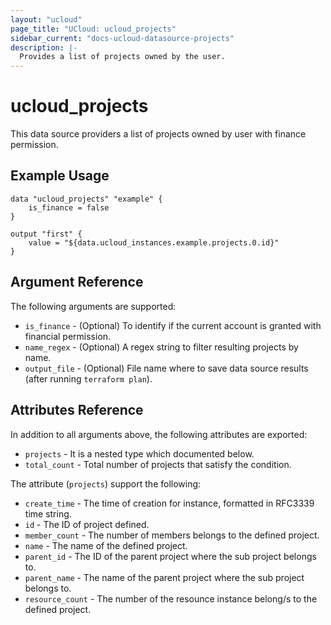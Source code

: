 ```yaml
---
layout: "ucloud"
page_title: "UCloud: ucloud_projects"
sidebar_current: "docs-ucloud-datasource-projects"
description: |-
  Provides a list of projects owned by the user.
---
```


# ucloud_projects

This data source providers a list of projects owned by user with finance permission.

## Example Usage

```hcl
data "ucloud_projects" "example" {
    is_finance = false
}

output "first" {
    value = "${data.ucloud_instances.example.projects.0.id}"
}
```

## Argument Reference

The following arguments are supported:

* `is_finance` - (Optional) To identify if the current account is granted with financial permission.
* `name_regex` - (Optional) A regex string to filter resulting projects by name.
* `output_file` - (Optional) File name where to save data source results (after running `terraform plan`).

## Attributes Reference

In addition to all arguments above, the following attributes are exported:

* `projects` - It is a nested type which documented below.
* `total_count` - Total number of projects that satisfy the condition.

The attribute (`projects`) support the following:

* `create_time` - The time of creation for instance, formatted in RFC3339 time string.
* `id` - The ID of project defined.
* `member_count` - The number of members belongs to the defined project.
* `name` - The name of the defined project.
* `parent_id` - The ID of the parent project where the sub project belongs to.
* `parent_name` - The name of the parent project where the sub project belongs to.
* `resource_count` - The number of the resounce instance belong/s to the defined project.